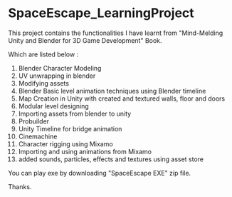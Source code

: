 # SpaceEscape_LearningProject
This project contains the functionalities I have learnt from 
"Mind-Melding Unity and Blender for 3D Game Development" Book.

Which are listed below : 
1) Blender Character Modeling
2) UV unwrapping in blender
3) Modifying assets
4) Blender Basic level animation techniques using Blender timeline
5) Map Creation in Unity with created and textured walls, floor and doors
6) Modular level designing
7) Importing assets from blender to unity
8) Probuilder
9) Unity Timeline for bridge animation
10) Cinemachine
11) Character rigging using Mixamo
12) Importing and using animations from Mixamo
13) added sounds, particles, effects and textures using asset store

You can play exe by downloading "SpaceEscape EXE" zip file.

Thanks.
